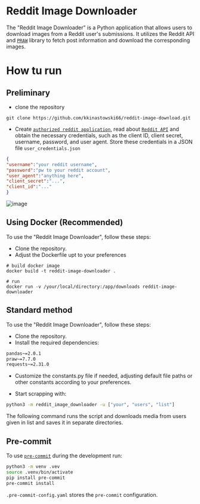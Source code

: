 # Reddit Image Downloader
The "Reddit Image Downloader" is a Python application that allows users to download images from a Reddit user's submissions. It utilizes the Reddit API and [`PRAW`](https://praw.readthedocs.io/en/stable/getting_started/quick_start.html) library to fetch post information and download the corresponding images.

# How tu run

## Preliminary

- clone the repository
```shell
git clone https://github.com/kkinastowski66/reddit-image-download.git
```
- Create [`authorized reddit application`](https://www.reddit.com/prefs/apps), read about [`Reddit API`](https://www.reddit.com/dev/api/) and obtain the necessary credentials, such as the client ID, client secret, username, password, and user agent. Store these credentials in a JSON file `user_credentials.json`

```json
{
"username":"your reddit username",
"password":"pw to your reddit account",
"user_agent":"anything here",
"client_secret":"...",
"client_id":"..."
}
```

![image](https://github.com/kkinastowski66/reddit-image-download/assets/101144906/1b76c851-373d-4065-9ffe-f20e86c30a17)

## Using Docker (Recommended)
To use the "Reddit Image Downloader", follow these steps:
 - Clone the repository.
 - Adjust the Dockerfile upt to your preferences 
 ```shell
 # build docker image 
docker build -t reddit-image-downloader .

# run
 docker run -v /your/local/directory:/app/downloads reddit-image-downloader
 ```

## Standard method

To use the "Reddit Image Downloader", follow these steps:
 - Clone the repository.
 - Install the required dependencies:
```sh
pandas~=2.0.1
praw~=7.7.0
requests~=2.31.0
```



 - Customize the constants.py file if needed, adjusting default file paths or other constants according to your preferences.
 
 - Start scrapping with:

```sh
python3 -m reddit_image_downloader -u ["your", "users", "list"]
```

The following command runs the script and downloads media from users given in list and saves it in separate directories.

## Pre-commit

To use [`pre-commit`](https://pre-commit.com) during the development run:

```sh
python3 -m venv .vev
source .venv/bin/activate
pip install pre-commit
pre-commit install
```

`.pre-commit-config.yaml` stores the `pre-commit` configuration.

